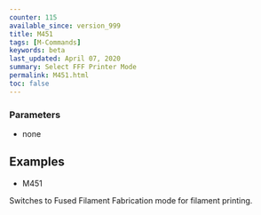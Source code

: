 ```yaml
---
counter: 115
available_since: version_999
title: M451
tags: [M-Commands] 
keywords: beta 
last_updated: April 07, 2020 
summary: Select FFF Printer Mode 
permalink: M451.html
toc: false 
---
```



### Parameters

* none

## Examples

* M451

Switches to Fused Filament Fabrication mode for filament printing.

